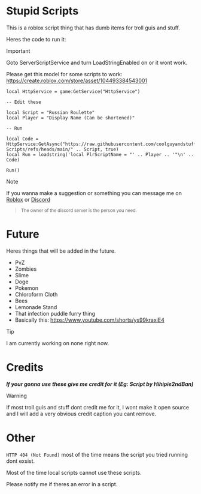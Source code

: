 
# Stupid Scripts
This is a roblox script thing that has dumb items for troll guis and stuff.

Heres the code to run it:

> [!IMPORTANT]
> Goto ServerScriptService and turn LoadStringEnabled on or it wont work.
> 
> Please get this model for some scripts to work: https://create.roblox.com/store/asset/104493384543001

```
local HttpService = game:GetService("HttpService")

-- Edit these

local Script = "Russian Roulette"
local Player = "Display Name (Can be shortened)"

-- Run

local Code = HttpService:GetAsync("https://raw.githubusercontent.com/coolguyandstuffyeah/Stupid-Scripts/refs/heads/main/" .. Script, true)
local Run = loadstring('local PlrScriptName = "' .. Player .. '"\n' .. Code)

Run()
```

> [!NOTE]
> If you wanna make a suggestion or something you can message me on [Roblox](https://www.roblox.com/users/2468233048/profile) or [Discord](https://discord.gg/G5ecdP5E)

> <sub>The owner of the discord server is the person you need.</sub>

# Future
Heres things that will be added in the future.
- PvZ
- Zombies
- Slime
- Doge
- Pokemon
- Chloroform Cloth
- Bees
- Lemonade Stand
- That infection puddle furry thing
- Basically this: https://www.youtube.com/shorts/ys99kraxiE4
> [!TIP]
> I am currently working on none right now.
# Credits

***If your gonna use these give me credit for it (Eg: Script by Hihipie2ndBan)***
> [!WARNING]
> If most troll guis and stuff dont credit me for it, I wont make it open source and I will add a very obvious credit caption you cant remove.
# Other

`HTTP 404 (Not Found)` most of the time means the script you tried running dont exsist.

Most of the time local scripts cannot use these scripts.

Please notify me if theres an error in a script.
